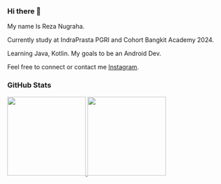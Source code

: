 ### Hi there 👋

My name Is Reza Nugraha.<br>

Currently study at IndraPrasta PGRI and Cohort Bangkit Academy 2024.<br>

Learning Java, Kotlin. My goals to be an Android Dev.

Feel free to connect or contact me [Instagram](https://www.instagram.com/rz_ngrh/).


### GitHub Stats
<p align="left">
<a href="https://github.com/rezanugraha105">
  <img height="180em" src="https://github-readme-stats-eight-theta.vercel.app/api?username=penuliscode&show_icons=true&theme=algolia&include_all_commits=true&count_private=true"/>
  <img height="180em" src="https://github-readme-stats-eight-theta.vercel.app/api/top-langs/?username=penuliscode&layout=compact&theme=algolia"/>
</a>
</p>
